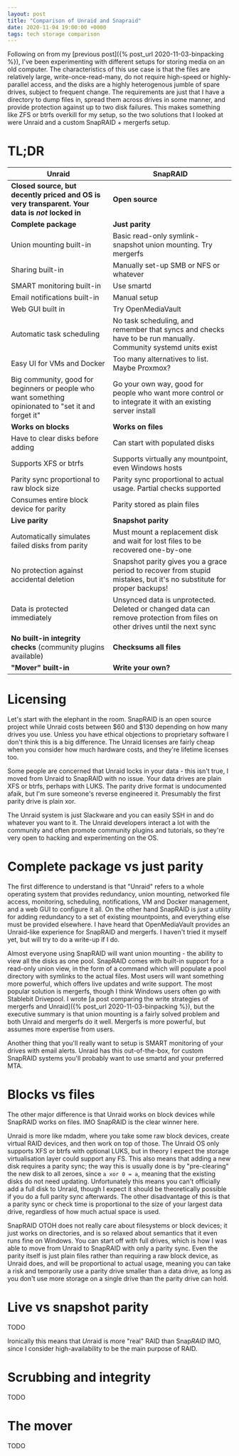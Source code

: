 ```yaml
---
layout: post
title: "Comparison of Unraid and Snapraid"
date: 2020-11-04 19:00:00 +0000
tags: tech storage comparison
---
```


Following on from my [previous post]({% post_url 2020-11-03-binpacking %}), I've been experimenting with different setups for storing media on an old computer. The characteristics of this use case is that the files are relatively large, write-once-read-many, do not require high-speed or highly-parallel access, and the disks are a highly heterogenous jumble of spare drives, subject to frequent change. The requirements are just that I have a directory to dump files in, spread them across drives in some manner, and provide protection against up to two disk failures. This makes something like ZFS or btrfs overkill for my setup, so the two solutions that I looked at were Unraid and a custom SnapRAID + mergerfs setup.

<!--more-->

# TL;DR

| Unraid | SnapRAID |
| -      | -        |
| **Closed source, but decently priced and OS is very transparent. Your data is *not* locked in** | **Open source** |
| **Complete package** | **Just parity** |
| Union mounting built-in | Basic read-only symlink-snapshot union mounting. Try mergerfs |
| Sharing built-in | Manually set-up SMB or NFS or whatever |
| SMART monitoring built-in | Use smartd |
| Email notifications built-in | Manual setup |
| Web GUI built in | Try OpenMediaVault |
| Automatic task scheduling | No task scheduling, and remember that syncs and checks have to be run manually. Community systemd units exist |
| Easy UI for VMs and Docker | Too many alternatives to list. Maybe Proxmox? |
| Big community, good for beginners or people who want something opinionated to "set it and forget it" | Go your own way, good for people who want more control or to integrate it with an existing server install |
| **Works on blocks** | **Works on files** |
| Have to clear disks before adding | Can start with populated disks |
| Supports XFS or btrfs | Supports virtually any mountpoint, even Windows hosts |
| Parity sync proportional to raw block size | Parity sync proportional to actual usage. Partial checks supported |
| Consumes entire block device for parity | Parity stored as plain files |
| **Live parity** | **Snapshot parity** |
| Automatically simulates failed disks from parity | Must mount a replacement disk and wait for lost files to be recovered one-by-one |
| No protection against accidental deletion | Snapshot parity gives you a grace period to recover from stupid mistakes, but it's no substitute for proper backups! |
| Data is protected immediately | Unsynced data is unprotected. Deleted or changed data can remove protection from files on other drives until the next sync |
| **No built-in integrity checks** (community plugins available) | **Checksums all files** |
| **"Mover" built-in** | **Write your own?** |

# Licensing

Let's start with the elephant in the room. SnapRAID is an open source project while Unraid costs between $60 and $130 depending on how many drives you use. Unless you have ethical objections to proprietary software I don't think this is a big difference. The Unraid licenses are fairly cheap when you consider how much hardware costs, and they're lifetime licenses too.

Some people are concerned that Unraid locks in your data - this isn't true, I moved from Unraid to SnapRAID with no issue. Your data drives are plain XFS or btrfs, perhaps with LUKS. The parity drive format is undocumented afaik, but I'm sure someone's reverse engineered it. Presumably the first parity drive is plain xor.

The Unraid system is just Slackware and you can easily SSH in and do whatever you want to it. The Unraid developers interact a lot with the community and often promote community plugins and tutorials, so they're very open to hacking and experimenting on the OS.

# Complete package vs just parity

The first difference to understand is that "Unraid" refers to a whole operating system that provides redundancy, union mounting, networked file access, monitoring, scheduling, notifications, VM and Docker management, and a web GUI to configure it all. On the other hand SnapRAID is *just* a utility for adding redundancy to a set of existing mountpoints, and everything else must be provided elsewhere. I have heard that OpenMediaVault provides an Unraid-like experience for SnapRAID and mergerfs. I haven't tried it myself yet, but will try to do a write-up if I do.

Almost everyone using SnapRAID will want union mounting - the ability to view all the disks as one pool. SnapRAID comes with built-in support for a read-only union view, in the form of a command which will populate a pool directory with symlinks to the actual files. Most users will want something more powerful, which offers live updates and write support. The most popular solution is mergerfs, though I think Windows users often go with Stablebit Drivepool. I wrote [a post comparing the write strategies of mergerfs and Unraid]({% post_url 2020-11-03-binpacking %}), but the executive summary is that union mounting is a fairly solved problem and both Unraid and mergerfs do it well. Mergerfs is more powerful, but assumes more expertise from users.

Another thing that you'll really want to setup is SMART monitoring of your drives with email alerts. Unraid has this out-of-the-box, for custom SnapRAID systems you'll probably want to use smartd and your preferred MTA.

# Blocks vs files

The other major difference is that Unraid works on block devices while SnapRAID works on files. IMO SnapRAID is the clear winner here.

Unraid is more like mdadm, where you take some raw block devices, create virtual RAID devices, and then work on top of those. The Unraid OS only supports XFS or btrfs with optional LUKS, but in theory I expect the storage virtualisation layer could support any FS. This also means that adding a new disk requires a parity sync; the way this is usually done is by "pre-clearing" the new disk to all zeroes, since `a xor 0 = a`, meaning that the existing disks do not need updating. Unfortunately this means you can't officially add a full disk to Unraid, though I expect it should be theoretically possible if you do a full parity sync afterwards. The other disadvantage of this is that a parity sync or check time is proportional to the size of your largest data drive, regardless of how much actual space is used.

SnapRAID OTOH does not really care about filesystems or block devices; it just works on directories, and is so relaxed about semantics that it even runs fine on Windows. You can start off with full drives, which is how I was able to move from Unraid to SnapRAID with only a parity sync. Even the parity itself is just plain files rather than requiring a raw block device, as Unraid does, and will be proportional to actual usage, meaning you can take a risk and temporarily use a parity drive smaller than a data drive, as long as you don't use more storage on a single drive than the parity drive can hold.

# Live vs snapshot parity

TODO

Ironically this means that *Un*raid is more "real" RAID than Snap*RAID* IMO, since I consider high-availability to be the main purpose of RAID.

# Scrubbing and integrity

TODO

# The mover

TODO